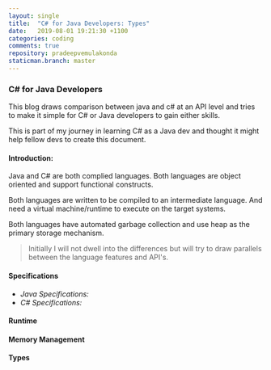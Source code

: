 ```yaml
---
layout: single
title:  "C# for Java Developers: Types"
date:   2019-08-01 19:21:30 +1100
categories: coding
comments: true
repository: pradeepvemulakonda
staticman.branch: master
---
```


### C# for Java Developers

This blog draws comparison between java and c# at an API level and tries to make it simple for C# or Java developers to gain either skills.

This is part of my journey in learning C# as a Java dev and thought it might help fellow devs to create this document.

#### Introduction:

Java and C# are both complied languages. Both languages are object oriented and support functional constructs.

Both languages are written to be compiled to an intermediate language. And need a virtual machine/runtime to execute on the target systems.

Both languages have automated garbage collection and use heap as the primary storage mechanism.

> Initially I will not dwell into the differences but will try to draw parallels between the language features and API's.

#### Specifications

- *Java Specifications:*
- *C# Specifications:*

#### Runtime

#### Memory Management

#### Types

